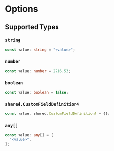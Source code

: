 # Options


## Supported Types

### `string`

```typescript
const value: string = "<value>";
```

### `number`

```typescript
const value: number = 2716.53;
```

### `boolean`

```typescript
const value: boolean = false;
```

### `shared.CustomFieldDefinition4`

```typescript
const value: shared.CustomFieldDefinition4 = {};
```

### `any[]`

```typescript
const value: any[] = [
  "<value>",
];
```

